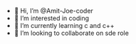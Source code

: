 - 👋 Hi, I’m @Amit-Joe-coder
- 👀 I’m interested in coding
- 🌱 I’m currently learning c and c++
- 💞️ I’m looking to collaborate on sde role

<!---
Amit-Joe-coder/Amit-Joe-coder is a ✨ special ✨ repository because its `README.md` (this file) appears on your GitHub profile.
You can click the Preview link to take a look at your changes.
--->
